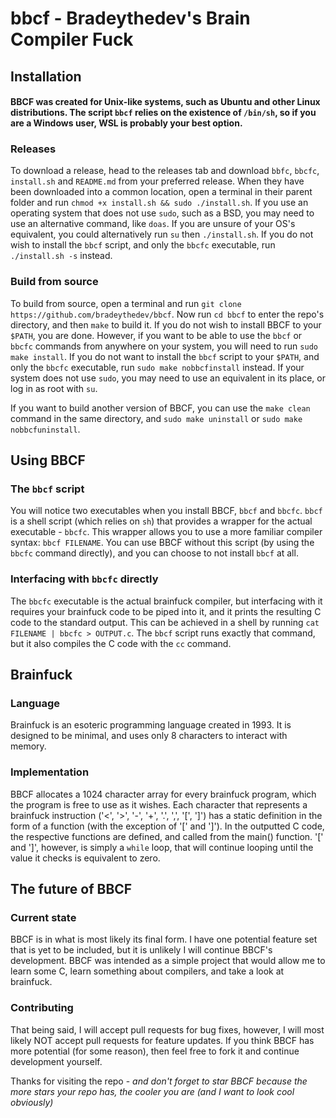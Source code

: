 # bbcf - Bradeythedev's Brain Compiler Fuck

## Installation

#### BBCF was created for Unix-like systems, such as Ubuntu and other Linux distributions. The script `bbcf` relies on the existence of `/bin/sh`, so if you are a Windows user, WSL is probably your best option.

### Releases
To download a release, head to the releases tab and download `bbfc`, `bbcfc`, `install.sh` and `README.md` from your preferred release. When they have been downloaded into a common location, open a terminal in their parent folder and run `chmod +x install.sh && sudo ./install.sh`. If you use an operating system that does not use `sudo`, such as a BSD, you may need to use an alternative command, like `doas`. If you are unsure of your OS's equivalent, you could alternatively run `su` then `./install.sh`. If you do not wish to install the `bbcf` script, and only the `bbcfc` executable, run `./install.sh -s` instead.

### Build from source
To build from source, open a terminal and run `git clone https://github.com/bradeythedev/bbcf`. Now run `cd bbcf` to enter the repo's directory, and then `make` to build it. If you do not wish to install BBCF to your `$PATH`, you are done. However, if you want to be able to use the `bbcf` or `bbcfc` commands from anywhere on your system, you will need to run `sudo make install`. If you do not want to install the `bbcf` script to your `$PATH`, and only the `bbcfc` executable, run `sudo make nobbcfinstall` instead. If your system does not use `sudo`, you may need to use an equivalent in its place, or log in as root with `su`.

If you want to build another version of BBCF, you can use the `make clean` command in the same directory, and `sudo make uninstall` or `sudo make nobbcfuninstall`.

## Using BBCF

### The `bbcf` script
You will notice two executables when you install BBCF, `bbcf` and `bbcfc`. `bbcf` is a shell script (which relies on `sh`) that provides a wrapper for the actual executable - `bbcfc`. This wrapper allows you to use a more familiar compiler syntax: `bbcf FILENAME`. You can use BBCF without this script (by using the `bbcfc` command directly), and you can choose to not install `bbcf` at all.

### Interfacing with `bbcfc` directly
The `bbcfc` executable is the actual brainfuck compiler, but interfacing with it requires your brainfuck code to be piped into it, and it prints the resulting C code to the standard output. This can be achieved in a shell by running `cat FILENAME | bbcfc > OUTPUT.c`. The `bbcf` script runs exactly that command, but it also compiles the C code with the `cc` command.

## Brainfuck

### Language
Brainfuck is an esoteric programming language created in 1993. It is designed to be minimal, and uses only 8 characters to interact with memory.

### Implementation
BBCF allocates a 1024 character array for every brainfuck program, which the program is free to use as it wishes. Each character that represents a brainfuck instruction ('<', '>', '-', '+', '.', ',', '[', ']') has a static definition in the form of a function (with the exception of '[' and ']'). In the outputted C code, the respective functions are defined, and called from the main() function. '[' and ']', however, is simply a `while` loop, that will continue looping until the value it checks is equivalent to zero.

## The future of BBCF

### Current state
BBCF is in what is most likely its final form. I have one potential feature set that is yet to be included, but it is unlikely I will continue BBCF's development. BBCF was intended as a simple project that would allow me to learn some C, learn something about compilers, and take a look at brainfuck.

### Contributing
That being said, I will accept pull requests for bug fixes, however, I will most likely NOT accept pull requests for feature updates. If you think BBCF has more potential (for some reason), then feel free to fork it and continue development yourself.

Thanks for visiting the repo - *and don't forget to star BBCF because the more stars your repo has, the cooler you are (and I want to look cool obviously)*